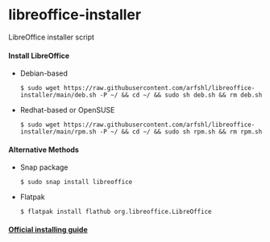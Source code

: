 # libreoffice-installer
LibreOffice installer script
#### Install LibreOffice
- Debian-based

      $ sudo wget https://raw.githubusercontent.com/arfshl/libreoffice-installer/main/deb.sh -P ~/ && cd ~/ && sudo sh deb.sh && rm deb.sh

- Redhat-based or OpenSUSE

      $ sudo wget https://raw.githubusercontent.com/arfshl/libreoffice-installer/main/rpm.sh -P ~/ && cd ~/ && sudo sh rpm.sh && rm rpm.sh

#### Alternative Methods
- Snap package
 
      $ sudo snap install libreoffice

- Flatpak

      $ flatpak install flathub org.libreoffice.LibreOffice

#### [Official installing guide](https://wiki.documentfoundation.org/Installing_LibreOffice_on_Linux)
